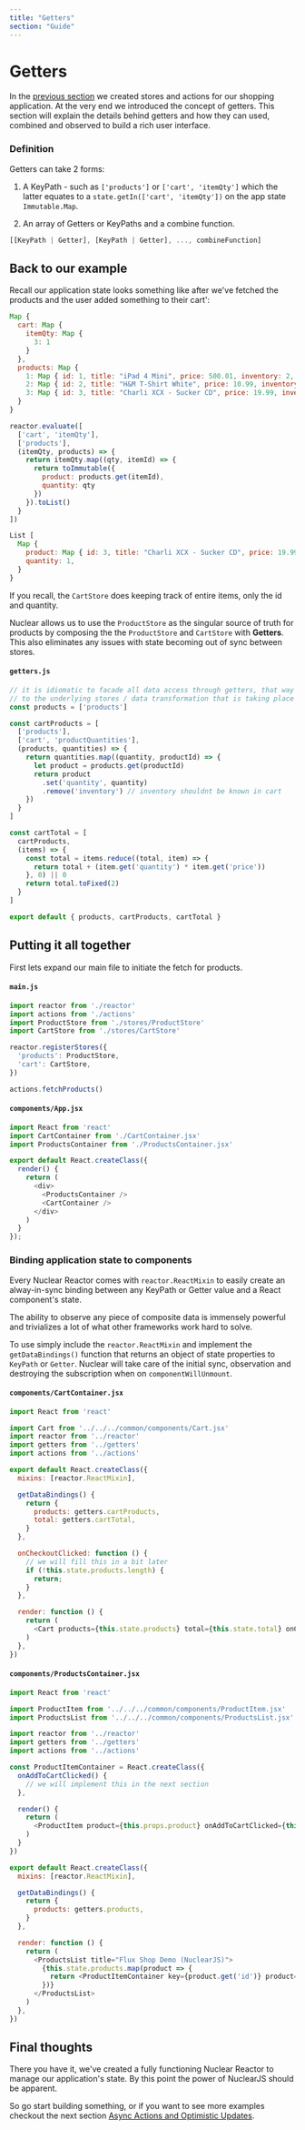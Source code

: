 ```yaml
---
title: "Getters"
section: "Guide"
---
```


# Getters

In the [previous section](./01-getting-started.html) we created stores and actions for our shopping application. At the very end we introduced the concept of getters.
This section will explain the details behind getters and how they can used, combined and observed to build a rich user interface.

### Definition

Getters can take 2 forms:

1. A KeyPath - such as `['products']` or `['cart', 'itemQty']` which the latter equates to a `state.getIn(['cart', 'itemQty'])` on the app state `Immutable.Map`.

2. An array of Getters or KeyPaths and a combine function.
  ```javascript
  [[KeyPath | Getter], [KeyPath | Getter], ..., combineFunction]
  ```

## Back to our example

Recall our application state looks something like after we've fetched the products and the user added something to their cart':

```javascript
Map {
  cart: Map {
    itemQty: Map {
      3: 1
    }
  },
  products: Map {
    1: Map { id: 1, title: "iPad 4 Mini", price: 500.01, inventory: 2, image: "../common/assets/ipad-mini.png" },
    2: Map { id: 2, title: "H&M T-Shirt White", price: 10.99, inventory: 10, image: "../common/assets/t-shirt.png" },
    3: Map { id: 3, title: "Charli XCX - Sucker CD", price: 19.99, inventory: 4, image: "../common/assets/sucker.png" }
  }
}
```


```javascript
reactor.evaluate([
  ['cart', 'itemQty'],
  ['products'],
  (itemQty, products) => {
    return itemQty.map((qty, itemId) => {
      return toImmutable({
        product: products.get(itemId),
        quantity: qty
      })
    }).toList()
  }
])
```

```javascript
List [
  Map {
    product: Map { id: 3, title: "Charli XCX - Sucker CD", price: 19.99, inventory: 4, image: "../common/assets/sucker.png" },
    quantity: 1,
  }
}
```

If you recall, the `CartStore` does keeping track of entire items, only the id and quantity.  

Nuclear allows us to use the `ProductStore` as the singular source of truth for products by composing the the `ProductStore` and `CartStore` with **Getters**.  This also eliminates any issues with state
becoming out of sync between stores.


#### `getters.js`

```javascript
// it is idiomatic to facade all data access through getters, that way a component only has to subscribe to a getter making it agnostic
// to the underlying stores / data transformation that is taking place
const products = ['products']

const cartProducts = [
  ['products'],
  ['cart', 'productQuantities'],
  (products, quantities) => {
    return quantities.map((quantity, productId) => {
      let product = products.get(productId)
      return product
        .set('quantity', quantity)
        .remove('inventory') // inventory shouldnt be known in cart
    })
  }
]

const cartTotal = [
  cartProducts,
  (items) => {
    const total = items.reduce((total, item) => {
      return total + (item.get('quantity') * item.get('price'))
    }, 0) || 0
    return total.toFixed(2)
  }
]

export default { products, cartProducts, cartTotal }
```

## Putting it all together

First lets expand our main file to initiate the fetch for products.

#### `main.js`

```javascript
import reactor from './reactor'
import actions from './actions'
import ProductStore from './stores/ProductStore'
import CartStore from './stores/CartStore'

reactor.registerStores({
  'products': ProductStore,
  'cart': CartStore,
})

actions.fetchProducts()
```

#### `components/App.jsx`

```javascript
import React from 'react'
import CartContainer from './CartContainer.jsx'
import ProductsContainer from './ProductsContainer.jsx'

export default React.createClass({
  render() {
    return (
      <div>
        <ProductsContainer />
        <CartContainer />
      </div>
    )
  }
});
```

### Binding application state to components

Every Nuclear Reactor comes with `reactor.ReactMixin` to easily create an alway-in-sync binding between any KeyPath or Getter value
and a React component's state.

The ability to observe any piece of composite data is immensely powerful and trivializes a lot of what other frameworks work hard to solve.

To use simply include the `reactor.ReactMixin` and implement the `getDataBindings()` function that returns an object of state properties
to `KeyPath` or `Getter`.  Nuclear will take care of the initial sync, observation and destroying the subscription when on `componentWillUnmount`.

#### `components/CartContainer.jsx`

```javascript
import React from 'react'

import Cart from '../../../common/components/Cart.jsx'
import reactor from '../reactor'
import getters from '../getters'
import actions from '../actions'

export default React.createClass({
  mixins: [reactor.ReactMixin],

  getDataBindings() {
    return {
      products: getters.cartProducts,
      total: getters.cartTotal,
    }
  },

  onCheckoutClicked: function () {
    // we will fill this in a bit later
    if (!this.state.products.length) {
      return;
    }
  },

  render: function () {
    return (
      <Cart products={this.state.products} total={this.state.total} onCheckoutClicked={this.onCheckoutClicked} />
    )
  },
})
```

#### `components/ProductsContainer.jsx`

```javascript
import React from 'react'

import ProductItem from '../../../common/components/ProductItem.jsx'
import ProductsList from '../../../common/components/ProductsList.jsx'

import reactor from '../reactor'
import getters from '../getters'
import actions from '../actions'

const ProductItemContainer = React.createClass({
  onAddToCartClicked() {
    // we will implement this in the next section
  },

  render() {
    return (
      <ProductItem product={this.props.product} onAddToCartClicked={this.onAddToCartClicked} />
    )
  }
})

export default React.createClass({
  mixins: [reactor.ReactMixin],

  getDataBindings() {
    return {
      products: getters.products,
    }
  },

  render: function () {
    return (
      <ProductsList title="Flux Shop Demo (NuclearJS)">
        {this.state.products.map(product => {
          return <ProductItemContainer key={product.get('id')} product={product.toJS()} />
        })}
      </ProductsList>
    )
  },
})
```

## Final thoughts

There you have it, we've created a fully functioning Nuclear Reactor to manage our application's state.  By this point the power of
NuclearJS should be apparent.

So go start building something, or if you want to see more examples checkout the next section [Async Actions and Optimistic Updates](./docs/02-optimistic-updates.html).

